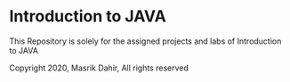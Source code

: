 # Introduction to JAVA
This Repository is solely for the assigned projects and labs of Introduction to JAVA

Copyright 2020, Masrik Dahir, All rights reserved
